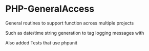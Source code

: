 # PHP-GeneralAccess
General routines to support function across multiple projects

Such as date/time string generation to tag logging messages with

Also added Tests that use phpunit


